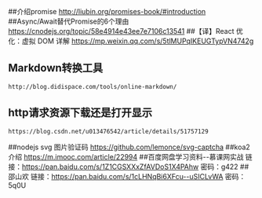 ##介绍promise
    http://liubin.org/promises-book/#introduction
##Async/Await替代Promise的6个理由
    https://cnodejs.org/topic/58e4914e43ee7e7106c13541
##【译】React 优化：虚拟 DOM 详解
    https://mp.weixin.qq.com/s/5tlMUPqIKEUGTypVN4742g
## Markdown转换工具
    http://blog.didispace.com/tools/online-markdown/
## http请求资源下载还是打开显示
    https://blog.csdn.net/u013476542/article/details/51757129
##nodejs svg 图片验证码
    https://github.com/lemonce/svg-captcha
##koa2 介绍
https://m.imooc.com/article/22994
##百度网盘学习资料--慕课网实战
链接：https://pan.baidu.com/s/1Z1CGSXXxZfAVDoS1X4PAhw 密码：g422
##邵山欢
链接：https://pan.baidu.com/s/1cLHNqBi6XFcu--uSICLvWA 密码：5q0U
